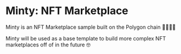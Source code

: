 # Minty: NFT Marketplace

Minty is an NFT Marketplace sample built on the Polygon chain 🥶🍃🎨💎

Minty will be used as a base template to build more complex NFT marketplaces off of in the future 🤓
